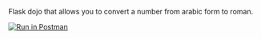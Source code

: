 Flask dojo that allows you to convert a number from arabic form to roman.

[![Run in Postman](https://run.pstmn.io/button.svg)](https://app.getpostman.com/run-collection/3edf1e6e3e2aae1f85d5)
